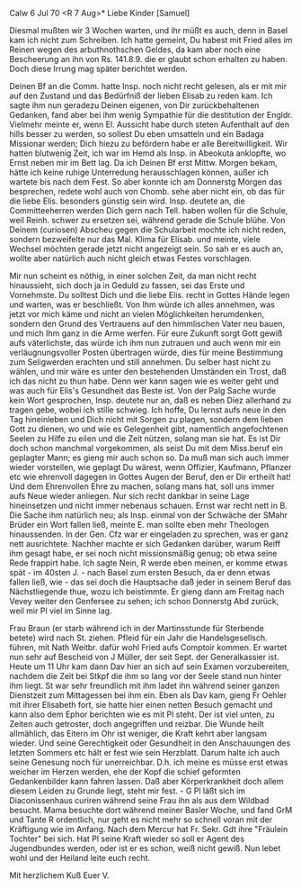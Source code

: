  Calw 6 Jul 70
 <R 7 Aug>*
Liebe Kinder [Samuel]

Diesmal mußten wir 3 Wochen warten, und ihr müßt es auch, denn in Basel kam ich nicht zum Schreiben. Ich hatte gemeint, Du habest mit Fried alles im Reinen wegen des arbuthnothschen Geldes, da kam aber noch eine Bescheerung an ihn von Rs. 141.8.9. die er glaubt schon erhalten zu haben. Doch diese Irrung mag später berichtet werden.

Deinen Bf an die Comm. hatte Insp. noch nicht recht gelesen, als er mit mir auf den Zustand und das Bedürfniß der lieben Elisab zu reden kam. Ich sagte ihm nun geradezu Deinen eigenen, von Dir zurückbehaltenen Gedanken, fand aber bei ihm wenig Sympathie für die destitution der Engldr. Vielmehr meinte er, wenn El. Aussicht habe durch steten Aufenthalt auf den hills besser zu werden, so sollest Du eben umsatteln und ein Badaga Missionar werden; Dich hiezu zu befördern habe er alle Bereitwilligkeit. Wir hatten blutwenig Zeit, ich war im Hemd als Insp. in Abeokuta anklopfte, wo Ernst neben mir im Bett lag. Da ich Deinen Bf erst Mittw. Morgen bekam, hätte ich keine ruhige Unterredung herausschlagen können, außer ich wartete bis nach dem Fest. So aber konnte ich am Donnerstg Morgen das besprechen, redete wohl auch von Chomb. sehe aber nicht ein, ob das für die liebe Elis. besonders günstig sein wird. Insp. deutete an, die Committeeherren werden Dich gern nach Tell. haben wollen für die Schule, weil Reinh. schwer zu ersetzen sei, während gerade die Schule blühe. Von Deinem (curiosen) Abscheu gegen die Schularbeit mochte ich nicht reden, sondern bezweifelte nur das Mal. Klima für Elisab. und meinte, viele Wechsel möchten gerade jetzt nicht angezeigt sein. So sah er es auch an, wollte aber natürlich auch nicht gleich etwas Festes vorschlagen.

Mir nun scheint es nöthig, in einer solchen Zeit, da man nicht recht hinaussieht, sich doch ja in Geduld zu fassen, sei das Erste und Vornehmste. Du solltest Dich und die liebe Elis. recht in Gottes Hände legen und warten, was er beschließt. Von Ihm würde ich alles annehmen, was jetzt vor mich käme und nicht an vielen Möglichkeiten herumdenken, sondern den Grund des Vertrauens auf den himmlischen Vater neu bauen, und mich Ihm ganz in die Arme werfen. Für eure Zukunft sorgt Gott gewiß aufs väterlichste, das würde ich ihm nun zutrauen und auch wenn mir ein verläugnungsvoller Posten übertragen würde, dies für meine Bestimmung zum Seligwerden erachten und still annehmen. Du selber hast nicht zu wählen, und mir wäre es unter den bestehenden Umständen ein Trost, daß ich das nicht zu thun habe. Denn wer kann sagen wie es weiter geht und was auch für Elis's Gesundheit das Beste ist. Von der Palg Sache wurde kein Wort gesprochen, Insp. deutete nur an, daß es neben Diez allerhand zu tragen gebe, wobei ich stille schwieg. 
Ich hoffe, Du lernst aufs neue in den Tag hineinleben und Dich nicht mit Sorgen zu plagen, sondern dem lieben Gott zu dienen, wo und wie es Gelegenheit gibt, namentlich angefochtenen Seelen zu Hilfe zu eilen und die Zeit nützen, solang man sie hat. Es ist Dir doch schon manchmal vorgekommen, als seist Du mit dem Miss.beruf ein geplagter Mann; es gieng mir auch schon so. Da muß man sich auch immer wieder vorstellen, wie geplagt Du wärest, wenn Offizier, Kaufmann, Pflanzer etc wie ehrenvoll dagegen in Gottes Augen der Beruf, den er Dir ertheilt hat! Und dem Ehrenvollen Ehre zu machen, solang mans hat, soll uns immer aufs Neue wieder anliegen. Nur sich recht dankbar in seine Lage hineinsetzen und nicht immer nebenaus schauen. 
Ernst war recht nett in B. Die Sache ihm natürlich neu; als Insp. einmal von der Schwäche der SMahr Brüder ein Wort fallen ließ, meinte E. man sollte eben mehr Theologen hinaussenden. In der Gen. Cfz war er eingeladen zu sprechen, was er ganz nett ausrichtete. Nachher machte er sich Gedanken darüber, warum Reiff ihm gesagt habe, er sei noch nicht missionsmäßig genug; ob etwa seine Rede frappirt habe. Ich sagte Nein, R werde eben meinen, er komme etwas spät - im 40sten J. - nach Basel zum ersten Besuch, da er denn etwas fallen ließ, wie - das sei doch die Hauptsache daß jeder in seinem Beruf das Nächstliegende thue, wozu ich beistimmte. Er gieng dann am Freitag nach Vevey weiter den Genfersee zu sehen; ich schon Donnerstg Abd zurück, weil mir Pl viel im Sinne lag.

Frau Braun (er starb während ich in der Martinsstunde für Sterbende betete) wird nach St. ziehen. Pfleid für ein Jahr die Handelsgesellsch. führen, mit Nath Weitbr. dafür wohl Fried aufs Comptoir kommen. Er wartet nun sehr auf Bescheid von J Müller, der seit Sept. der Generalkassier ist. 
Heute um 11 Uhr kam dann Dav hier an sich auf sein Examen vorzubereiten, nachdem die Zeit bei Stkpf die ihm so lang vor der Seele stand nun hinter ihm liegt. St war sehr freundlich mit ihm ladet ihn während seiner ganzen Dienstzeit zum Mittagessen bei ihm ein. Eben als Dav kam, gieng Fr Oehler mit ihrer Elisabeth fort, sie hatte hier einen netten Besuch gemacht und kann also dem Ephor berichten wie es mit Pl steht. Der ist viel unten, zu Zeiten auch getroster, doch angegriffen und reizbar. Die Wunde heilt allmählich, das Eitern im Ohr ist weniger, die Kraft kehrt aber langsam wieder. Und seine Gerechtigkeit oder Gesundheit in den Anschauungen des letzten Sommers etc hält er fest wie sein Herzblatt. Darum halte ich auch seine Genesung noch für unerreichbar. D.h. ich meine es müsse erst etwas weicher im Herzen werden, ehe der Kopf die schief geformten Gedankenbilder kann fahren lassen. Daß aber Körperkrankheit doch allem diesem Leiden zu Grunde liegt, steht mir fest. - G Pl läßt sich im Diaconissenhaus curiren während seine Frau ihn als aus dem Wildbad besucht. Mama besuchte dort während meiner Basler Woche, und fand GrM und Tante R ordentlich, nur geht es nicht mehr so schnell voran mit der Kräftigung wie im Anfang. Nach dem Mercur hat Fr. Sekr. Gdt ihre "Fräulein Tochter" bei sich. Hat Pl seine Kraft wieder so soll er Agent des Jugendbundes werden, oder ist er es schon, weiß nicht gewiß. Nun lebet wohl und der Heiland leite euch recht.

Mit herzlichem Kuß
 Euer V.

